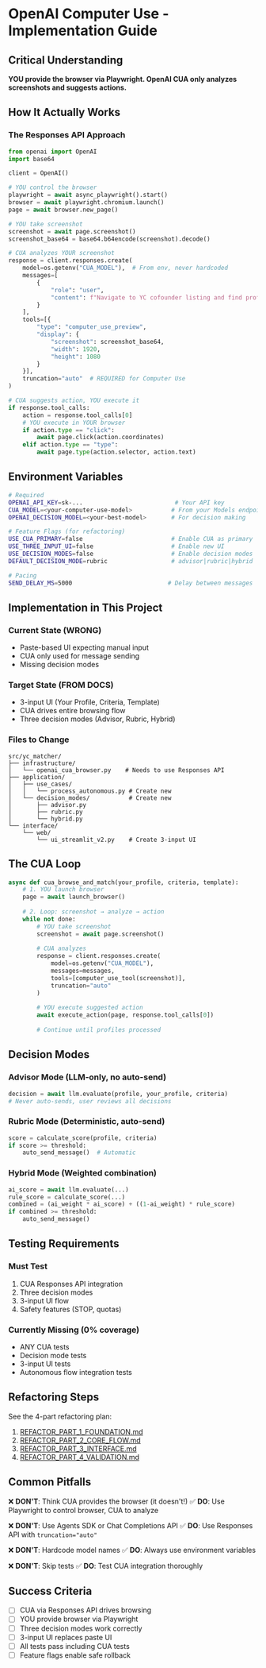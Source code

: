 # OpenAI Computer Use - Implementation Guide

## Critical Understanding

**YOU provide the browser via Playwright. OpenAI CUA only analyzes screenshots and suggests actions.**

## How It Actually Works

### The Responses API Approach

```python
from openai import OpenAI
import base64

client = OpenAI()

# YOU control the browser
playwright = await async_playwright().start()
browser = await playwright.chromium.launch()
page = await browser.new_page()

# YOU take screenshot
screenshot = await page.screenshot()
screenshot_base64 = base64.b64encode(screenshot).decode()

# CUA analyzes YOUR screenshot
response = client.responses.create(
    model=os.getenv("CUA_MODEL"),  # From env, never hardcoded
    messages=[
        {
            "role": "user",
            "content": f"Navigate to YC cofounder listing and find profiles matching: {criteria}"
        }
    ],
    tools=[{
        "type": "computer_use_preview",
        "display": {
            "screenshot": screenshot_base64,
            "width": 1920,
            "height": 1080
        }
    }],
    truncation="auto"  # REQUIRED for Computer Use
)

# CUA suggests action, YOU execute it
if response.tool_calls:
    action = response.tool_calls[0]
    # YOU execute in YOUR browser
    if action.type == "click":
        await page.click(action.coordinates)
    elif action.type == "type":
        await page.type(action.selector, action.text)
```

## Environment Variables

```bash
# Required
OPENAI_API_KEY=sk-...                          # Your API key
CUA_MODEL=<your-computer-use-model>           # From your Models endpoint
OPENAI_DECISION_MODEL=<your-best-model>       # For decision making

# Feature Flags (for refactoring)
USE_CUA_PRIMARY=false                         # Enable CUA as primary
USE_THREE_INPUT_UI=false                      # Enable new UI
USE_DECISION_MODES=false                      # Enable decision modes
DEFAULT_DECISION_MODE=rubric                  # advisor|rubric|hybrid

# Pacing
SEND_DELAY_MS=5000                           # Delay between messages
```

## Implementation in This Project

### Current State (WRONG)
- Paste-based UI expecting manual input
- CUA only used for message sending
- Missing decision modes

### Target State (FROM DOCS)
- 3-input UI (Your Profile, Criteria, Template)
- CUA drives entire browsing flow
- Three decision modes (Advisor, Rubric, Hybrid)

### Files to Change
```
src/yc_matcher/
├── infrastructure/
│   └── openai_cua_browser.py    # Needs to use Responses API
├── application/
│   ├── use_cases/
│   │   └── process_autonomous.py # Create new
│   └── decision_modes/           # Create new
│       ├── advisor.py
│       ├── rubric.py
│       └── hybrid.py
└── interface/
    └── web/
        └── ui_streamlit_v2.py    # Create 3-input UI
```

## The CUA Loop

```python
async def cua_browse_and_match(your_profile, criteria, template):
    # 1. YOU launch browser
    page = await launch_browser()
    
    # 2. Loop: screenshot → analyze → action
    while not done:
        # YOU take screenshot
        screenshot = await page.screenshot()
        
        # CUA analyzes
        response = client.responses.create(
            model=os.getenv("CUA_MODEL"),
            messages=messages,
            tools=[computer_use_tool(screenshot)],
            truncation="auto"
        )
        
        # YOU execute suggested action
        await execute_action(page, response.tool_calls[0])
        
        # Continue until profiles processed
```

## Decision Modes

### Advisor Mode (LLM-only, no auto-send)
```python
decision = await llm.evaluate(profile, your_profile, criteria)
# Never auto-sends, user reviews all decisions
```

### Rubric Mode (Deterministic, auto-send)
```python
score = calculate_score(profile, criteria)
if score >= threshold:
    auto_send_message()  # Automatic
```

### Hybrid Mode (Weighted combination)
```python
ai_score = await llm.evaluate(...)
rule_score = calculate_score(...)
combined = (ai_weight * ai_score) + ((1-ai_weight) * rule_score)
if combined >= threshold:
    auto_send_message()
```

## Testing Requirements

### Must Test
1. CUA Responses API integration
2. Three decision modes
3. 3-input UI flow
4. Safety features (STOP, quotas)

### Currently Missing (0% coverage)
- ANY CUA tests
- Decision mode tests
- 3-input UI tests
- Autonomous flow integration tests

## Refactoring Steps

See the 4-part refactoring plan:
1. [REFACTOR_PART_1_FOUNDATION.md](./REFACTOR_PART_1_FOUNDATION.md)
2. [REFACTOR_PART_2_CORE_FLOW.md](./REFACTOR_PART_2_CORE_FLOW.md)
3. [REFACTOR_PART_3_INTERFACE.md](./REFACTOR_PART_3_INTERFACE.md)
4. [REFACTOR_PART_4_VALIDATION.md](./REFACTOR_PART_4_VALIDATION.md)

## Common Pitfalls

❌ **DON'T**: Think CUA provides the browser (it doesn't!)
✅ **DO**: Use Playwright to control browser, CUA to analyze

❌ **DON'T**: Use Agents SDK or Chat Completions API
✅ **DO**: Use Responses API with `truncation="auto"`

❌ **DON'T**: Hardcode model names
✅ **DO**: Always use environment variables

❌ **DON'T**: Skip tests
✅ **DO**: Test CUA integration thoroughly

## Success Criteria

- [ ] CUA via Responses API drives browsing
- [ ] YOU provide browser via Playwright
- [ ] Three decision modes work correctly
- [ ] 3-input UI replaces paste UI
- [ ] All tests pass including CUA tests
- [ ] Feature flags enable safe rollback